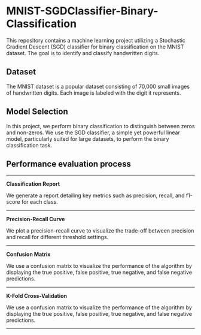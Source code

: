 # MNIST-SGDClassifier-Binary-Classification
This repository contains a machine learning project utilizing a Stochastic Gradient Descent (SGD) classifier for binary classification on the MNIST dataset. The goal is to identify and classify handwritten digits.

## Dataset
The MNIST dataset is a popular dataset consisting of 70,000 small images of handwritten digits. Each image is labeled with the digit it represents.

## Model Selection
In this project, we perform binary classification to distinguish between zeros and non-zeros. We use the SGD classifier, a simple yet powerful linear model, particularly suited for large datasets, to perform the binary classification task.

## Performance evaluation process

***

**Classification Report**

We generate a report detailing key metrics such as precision, recall, and f1-score for each class.

***

**Precision-Recall Curve**

We plot a precision-recall curve to visualize the trade-off between precision and recall for different threshold settings.

***

**Confusion Matrix**

We use a confusion matrix to visualize the performance of the algorithm by displaying the true positive, false positive, true negative, and false negative predictions.

***

**K-Fold Cross-Validation**

We use a confusion matrix to visualize the performance of the algorithm by displaying the true positive, false positive, true negative, and false negative predictions.

***

